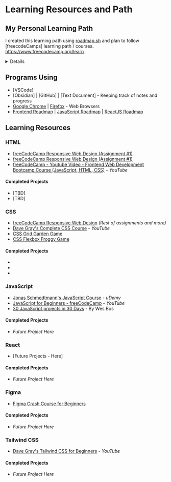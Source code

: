# Learning Resources and Path

## My Personal Learning Path

I created this learning path using [roadmap.sh](https://roadmap.sh/) and plan to follow [freecodeCamps] learning path / courses. https://www.freecodecamp.org/learn
<details>![My Learning Path - Frontend Development Roadmap]
![RoadMap - Front End](https://github.com/jcrrilloo/100DaysOfCode-JC/assets/164308283/be748078-2b96-4606-82b0-5bac69976e8d)

        <p style="font-size: 12">Path last updated: 5/2/24</p>
</details>

## Programs Using
* [VSCode]
* [Obsidian] | [GitHub] | [Text Document] - Keeping track of notes and progress
* [Google Chrome](https://www.google.com/chrome/) | [Firefox](https://www.mozilla.org/en-US/firefox/new/) - Web Browsers
* [Frontend Roadmap](https://roadmap.sh/frontend) | [JavaScript Roadmap](https://roadmap.sh/javascript) | [ReactJS Roadmap](https://roadmap.sh/react)

## Learning Resources

### HTML
* [freeCodeCamp Responsive Web Design (Assignment #1)](https://www.freecodecamp.org/learn/2022/responsive-web-design/)
* [freeCodeCamp Responsive Web Design (Assignment #1)](https://www.freecodecamp.org/learn/javascript-algorithms-and-data-structures-v8/)
* [freeCodeCamp - Youtube Video - Frontend Web Development Bootcamp Course (JavaScript, HTML, CSS)](https://www.youtube.com/watch?v=zJSY8tbf_ys&t=6401s) - <i>YouTube</i>
#### Completed Projects
* [TBD]
* [TBD]

### CSS
* [freeCodeCamp Responsive Web Design](https://www.freecodecamp.org/learn/2022/responsive-web-design/) <i>(Rest of assignments and more)</i>
* [Dave Gray's Complete CSS Course](https://www.youtube.com/watch?v=n4R2E7O-Ngo) - <i>YouTube</i>
* [CSS Grid Garden Game](https://cssgridgarden.com/)
* [CSS Flexbox Froggy Game](https://flexboxfroggy.com/)
#### Completed Projects
* 
* 
* 

### JavaScript
* [Jonas Schmedtmann's JavaScript Course](https://www.udemy.com/course/the-complete-javascript-course/) - <i>uDemy</i>
* [JavaScript for Beginners - freeCodeCamp](https://www.youtube.com/watch?v=PkZNo7MFNFg) - <i>YouTube</i>
* [30 JavaScript projects in 30 Days](https://javascript30.com/) - By Wes Bos
#### Completed Projects
* <i>Future Project Here</i>

### React
* [Future Projects - Here]
#### Completed Projects
* <i>Future Project Here</i>

### Figma
* [Figma Crash Course for Beginners](https://www.youtube.com/watch?v=o1nCmiW6auE)
#### Completed Projects
* <i>Future Project Here</i>

### Tailwind CSS
* [Dave Gray's Tailwind CSS for Beginners](https://www.youtube.com/watch?v=lCxcTsOHrjo) - <i>YouTube</i>
#### Completed Projects
* <i>Future Project Here</i>
